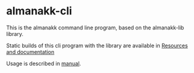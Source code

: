 # almanakk-cli

This is the almanakk command line program, based on the almanakk-lib library. 

Static builds of this cli program with the library are available in [Resources and documentation](https://trollebo.brick.do/resources-and-documentation-Nwd92pGRZPo1)

Usage is described in [manual](manual.md). 
